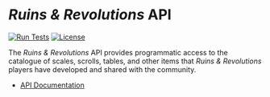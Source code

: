 # _Ruins & Revolutions_ API

[![Run Tests](https://github.com/jefgodesky/ruinsandrevolutions-api/actions/workflows/test.yml/badge.svg)](https://github.com/jefgodesky/ruinsandrevolutions-api/actions/workflows/test.yml?query=branch%3Amain)
[![License](https://badgen.net/github/license/jefgodesky/ruinsandrevolutions-api)](https://github.com/jefgodesky/ruinsandrevolutions-api/blob/master/LICENSE)

The _Ruins & Revolutions_ API provides programmatic access to
the catalogue of scales, scrolls, tables, and other items that
_Ruins & Revolutions_ players have developed and shared with
the community.

* [API Documentation](https://api.ruinsandrevolutions.com/v1/docs)
